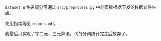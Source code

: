 `dataset` 文件夹部分可通过 `src/preprocess.py` 中的函数根据下发的数据文件生成。

使用指南等见 `report.pdf`。

我最后只实现了字二元、三元算法，词的分词统计完之后放弃了。